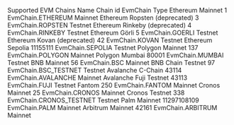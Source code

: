 Supported EVM Chains
Name	Chain id	EvmChain	Type
Ethereum Mainnet	1	EvmChain.ETHEREUM	Mainnet
Ethereum Ropsten (deprecated)	3	EvmChain.ROPSTEN	Testnet
Ethereum Rinkeby (deprecated)	4	EvmChain.RINKEBY	Testnet
Ethereum Görli	5	EvmChain.GOERLI	Testnet
Ethereum Kovan (deprecated)	42	EvmChain.KOVAN	Testnet
Ethereum Sepolia	11155111	EvmChain.SEPOLIA	Testnet
Polygon Mainnet	137	EvmChain.POLYGON	Mainnet
Polygon Mumbai	80001	EvmChain.MUMBAI	Testnet
BNB Mainnet	56	EvmChain.BSC	Mainnet
BNB Chain Testnet	97	EvmChain.BSC_TESTNET	Testnet
Avalanche C-Chain	43114	EvmChain.AVALANCHE	Mainnet
Avalanche Fuji Testnet	43113	EvmChain.FUJI	Testnet
Fantom	250	EvmChain.FANTOM	Mainnet
Cronos Mainnet	25	EvmChain.CRONOS	Mainnet
Cronos Testnet	338	EvmChain.CRONOS_TESTNET	Testnet
Palm Mainnet	11297108109	EvmChain.PALM	Mainnet
Arbitrum Mainnet	42161	EvmChain.ARBITRUM	Mainnet